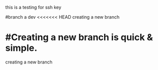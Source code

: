 this is a testing for ssh key

#branch a dev
<<<<<<< HEAD
creating a new branch 

#Creating a new branch is quick & simple.
=======
creating a new branch
